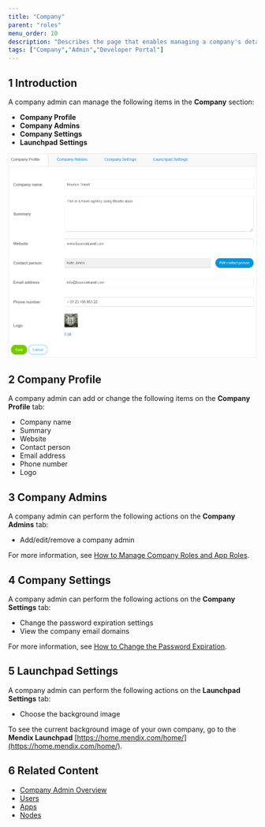 ```yaml
---
title: "Company"
parent: "roles"
menu_order: 10
description: "Describes the page that enables managing a company's details."
tags: ["Company","Admin","Developer Portal"]
---
```

## 1 Introduction

A company admin can manage the following items in the **Company** section:

* **Company Profile**
* **Company Admins**
* **Company Settings**
* **Launchpad Settings**

![](attachments/companyadmin/company-profile.png)

## 2 Company Profile

A company admin can add or change the following items on the **Company Profile** tab:

* Company name
* Summary
* Website
* Contact person
* Email address
* Phone number
* Logo

## 3 Company Admins

A company admin can perform the following actions on the **Company Admins** tab:

* Add/edit/remove a company admin

For more information, see [How to Manage Company Roles and App Roles](/developerportal/howto/change-roles).

## 4 Company Settings

A company admin can perform the following actions on the **Company Settings** tab:

* Change the password expiration settings
* View the company email domains

For more information, see [How to Change the Password Expiration](/developerportal/howto/password-expiration).

## 5 Launchpad Settings

A company admin can perform the following actions on the **Launchpad Settings** tab:

* Choose the background image

To see the current background image of your own company, go to the **Mendix Launchpad** [https://home.mendix.com/home/](https://home.mendix.com/home/).

## 6 Related Content

* [Company Admin Overview](companyadmin-overview)
* [Users](nodes)
* [Apps](apps)
* [Nodes](nodes)
